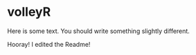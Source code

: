 # volleyR

Here is some text. You should write something slightly different.

Hooray! I edited the Readme!
